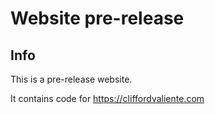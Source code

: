 # Website pre-release

## Info


This is a pre-release website. 

It contains code for https://cliffordvaliente.com

